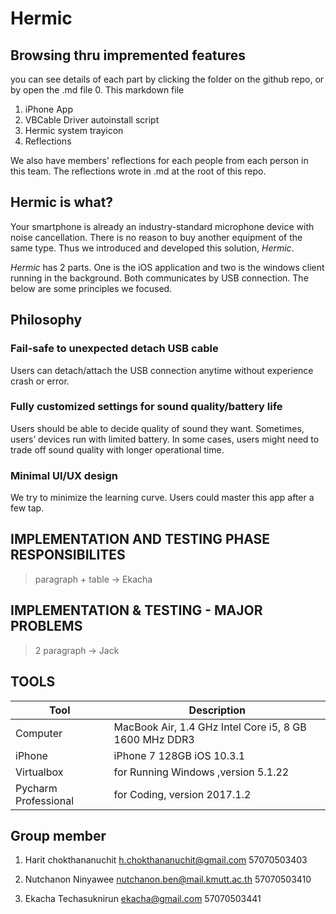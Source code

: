 # Hermic

## Browsing thru impremented features
you can see details of each part by clicking the folder on the github repo, or by open the .md file
0. This markdown file
1. iPhone App
2. VBCable Driver autoinstall script
3. Hermic system trayicon
4. Reflections

We also have members' reflections for each people from each person in this team. The reflections wrote in .md at the root of this repo.

## Hermic is what?

Your smartphone is already an industry-standard microphone device with noise cancellation. There is no reason to buy another equipment of the same type. Thus we introduced and developed this solution, *Hermic*.

*Hermic* has 2 parts. One is the iOS application and two is the windows client running in the background. Both communicates by USB connection. The below are some principles we focused.

## Philosophy
### Fail-safe to unexpected detach USB cable
Users can detach/attach the USB connection anytime without experience crash or error.
### Fully customized settings for sound quality/battery life
Users should be able to decide quality of sound they want. Sometimes, users’ devices run with limited battery. In some cases, users might need to trade off sound quality with longer operational time.
### Minimal UI/UX design
We try to minimize the learning curve. Users could master this app after a few tap.

## IMPLEMENTATION AND TESTING PHASE RESPONSIBILITES
> paragraph + table -> Ekacha

## IMPLEMENTATION & TESTING - MAJOR PROBLEMS
> 2 paragraph -> Jack

## TOOLS
Tool | Description
----- | ----------------------
Computer | MacBook Air, 1.4 GHz Intel Core i5, 8 GB 1600 MHz DDR3
iPhone | iPhone 7 128GB iOS 10.3.1
Virtualbox | for Running Windows ,version 5.1.22
Pycharm Professional | for Coding, version 2017.1.2




## Group member

1. Harit chokthananuchit
h.chokthananuchit@gmail.com
57070503403

2. Nutchanon Ninyawee
nutchanon.ben@mail.kmutt.ac.th
57070503410

3. Ekacha Techasuknirun
ekacha@gmail.com
57070503441
